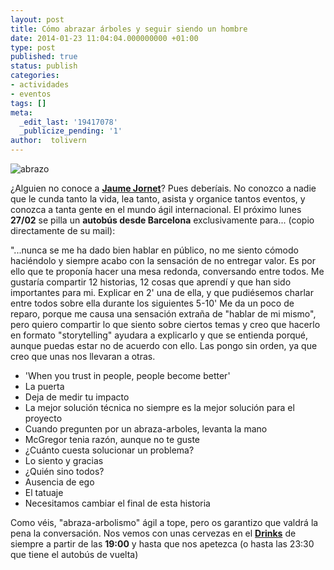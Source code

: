 ```yaml
---
layout: post
title: Cómo abrazar árboles y seguir siendo un hombre
date: 2014-01-23 11:04:04.000000000 +01:00
type: post
published: true
status: publish
categories:
- actividades
- eventos
tags: []
meta:
  _edit_last: '19417078'
  _publicize_pending: '1'
author:  tolivern
---
```

![abrazo]({{site.baseurl}}/img/posts/abrazo.jpeg)

¿Alguien no conoce a [**Jaume
Jornet**](http://jaumejornet.net/ "Jaume")? Pues deberíais. No conozco a
nadie que le cunda tanto la vida, lea tanto, asista y organice tantos
eventos, y conozca a tanta gente en el mundo ágil internacional. El
próximo lunes **27/02** se pilla un **autobús desde Barcelona**
exclusivamente para... (copio directamente de su mail):

"...nunca se me ha dado bien hablar en público, no me siento cómodo
haciéndolo y siempre acabo con la sensación de no entregar valor. Es por
ello que te proponía hacer una mesa redonda, conversando entre todos. Me
gustaría compartir 12 historias, 12 cosas que aprendí y que han sido
importantes para mi. Explicar en 2' una de ella, y que pudiésemos
charlar entre todos sobre ella durante los siguientes 5-10' Me da un
poco de reparo, porque me causa una sensación extraña de "hablar de mi
mismo", pero quiero compartir lo que siento sobre ciertos temas y creo
que hacerlo en formato "storytelling" ayudara a explicarlo y que se
entienda porqué, aunque puedas estar no de acuerdo con ello. Las pongo
sin orden, ya que creo que unas nos llevaran a otras.

<div>

<div>

-   'When you trust in people, people become better'
-   La puerta
-   Deja de medir tu impacto
-   La mejor solución técnica no siempre es la mejor solución para el
    proyecto
-   Cuando pregunten por un abraza-arboles, levanta la mano
-   McGregor tenia razón, aunque no te guste
-   ¿Cuánto cuesta solucionar un problema?
-   Lo siento y gracias
-   ¿Quién sino todos?
-   Ausencia de ego
-   El tatuaje
-   Necesitamos cambiar el final de esta historia

</div>

</div>

Como véis, "abraza-arbolismo" ágil a tope, pero os garantizo que valdrá
la pena la conversación. Nos vemos con unas cervezas en el
[**Drinks**](https://maps.google.es/maps?ie=UTF-8&q=Drinks%26Pool+Aranda&fb=1&gl=es&hq=drinks+and+pool+zaragoza+conde+aranda&cid=12341228993160985934&ei=BOfgUoivNMas0QX26IDYBg&ved=0CJcBEPwSMAo "Drinks")
de siempre a partir de las **19:00** y hasta que nos apetezca (o hasta
las 23:30 que tiene el autobús de vuelta)
